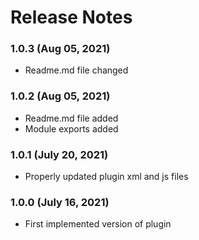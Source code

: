 <!--
#
# Licensed to the Apache Software Foundation (ASF) under one
# or more contributor license agreements.  See the NOTICE file
# distributed with this work for additional information
# regarding copyright ownership.  The ASF licenses this file
# to you under the Apache License, Version 2.0 (the
# "License"); you may not use this file except in compliance
# with the License.  You may obtain a copy of the License at
#
# http://www.apache.org/licenses/LICENSE-2.0
#
# Unless required by applicable law or agreed to in writing,
# software distributed under the License is distributed on an
# "AS IS" BASIS, WITHOUT WARRANTIES OR CONDITIONS OF ANY
#  KIND, either express or implied.  See the License for the
# specific language governing permissions and limitations
# under the License.
#
-->
# Release Notes


### 1.0.3 (Aug 05, 2021)

* Readme.md file changed

### 1.0.2 (Aug 05, 2021)

* Readme.md file added
* Module exports added

### 1.0.1 (July 20, 2021)

* Properly updated plugin xml and js files

### 1.0.0 (July 16, 2021)
* First implemented version of plugin
